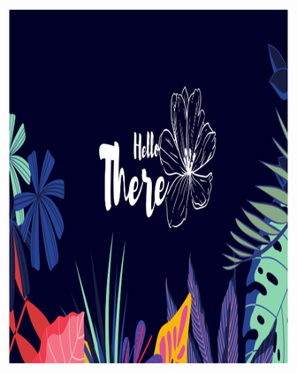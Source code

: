 
<p align="center">

<img width="1280" height="640" src="https://github.com/bhabna01/bhabna01/blob/main/There.png" alt="my banner">

</p>
